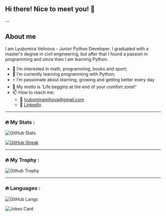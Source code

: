## Hi there! Nice to meet you! 👋
--
## About me
I am Lyubomira Velinova - Junior Python Developer. I graduated with a master's degree in civil engineering, but after that I found a passion in programming and since then I am learning Python.

- 👀 I’m interested in math, programming, books and sport;
- 🌱 I’m currently learning programming with Python;
- :zap: I’m passionate about learning, growing and getting better every day
- :loudspeaker: My motto is 'Life beggins at the end of your comfort zone!'
- 📫 How to reach me:
   - :email: lyubomiramihova@gmail.com
   - :office: [LinkedIn](https://www.linkedin.com/in/lyubomira-velinova/)

<!--
**LyubomiraVelinova/LyubomiraVelinova** is a ✨ _special_ ✨ repository because its `README.md` (this file) appears on your GitHub profile.

Here are some ideas to get you started:

- 🔭 I’m currently working on ...
- 🌱 I’m currently learning ...
- 👯 I’m looking to collaborate on ...
- 🤔 I’m looking for help with ...
- 💬 Ask me about ...
- 📫 How to reach me: ...
- 😄 Pronouns: ...
- ⚡ Fun fact: ...
-->

<!-- ![LinkedIn](https://img.shields.io/badge/<Badge Text>-<Background Color>?style=for-the-badge&logo=<Icon Name>&logoColor=<Logo Color>) -->


<!-- ![github](https://img.shields.io/badge/GitHub-000000?style=for-the-badge&logo=GitHub&logoColor=white)(https://github.com/LyubomiraVelinova) -->
<!-- https://github-readme-stats.vercel.app/api/top-langs/?username={username} -->

<!-- <a href="www.linkedin.com/in/lyubomira-velinova">
    <img alt="Linkedin" src="https://img.shields.io/badge/LinkedIn-0077B5?style=for-the-badge&logo=linkedin&logoColor=white">
</a> -->

<!-- 
<a href="Python">
    <img alt="Linkedin followers" src=" https://img.shields.io/badge/Python-FFD43B?style=for-the-badge&logo=python&logoColor=blue">
  </a> -->
 
  
---

### :fire: My Stats :

![GitHub Stats](https://github-readme-stats.vercel.app/api?username=LyubomiraVelinova&show_icons=true&theme=blueberry)

[![GitHub Streak](https://github-readme-streak-stats.herokuapp.com?user=LyubomiraVelinova&theme=blueberry&date_format=M%20j%5B%2C%20Y%5D)](https://git.io/streak-stats)

---

### :fire: My Trophy :

![Github Trophy](https://github-profile-trophy.vercel.app/?username=LyubomiraVelinova&theme=discord)

---

### :fire: Languages :

![GitHub Langs](https://github-readme-stats.vercel.app/api/top-langs/?username=LyubomiraVelinova&layout=compact&theme=blueberry)

![Jokes Card](https://readme-jokes.vercel.app/api)
